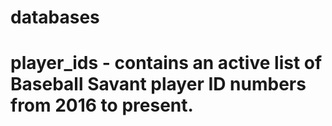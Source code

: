 # databases


# player_ids - contains an active list of Baseball Savant player ID numbers from 2016 to present.
#
#

